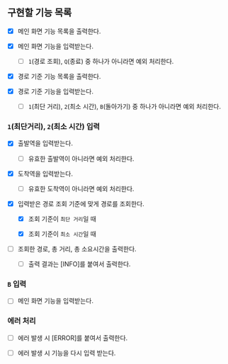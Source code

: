 ## 구현할 기능 목록

- [x] 메인 화면 기능 목록을 출력한다.

- [x] 메인 화면 기능을 입력받는다.

  - [ ] `1`(경로 조회), `Q`(종료) 중 하나가 아니라면 예외 처리한다.

- [x] 경로 기준 기능 목록을 출력한다.

- [x] 경로 기준 기능을 입력받는다.

  - [ ] `1`(최단 거리), `2`(최소 시간), `B`(돌아가기) 중 하나가 아니라면 예외 처리한다.

### `1`(최단거리), `2`(최소 시간) 입력

- [x] 출발역을 입력받는다.

  - [ ] 유효한 출발역이 아니라면 예외 처리한다.

- [x] 도착역을 입력받는다.

  - [ ] 유효한 도착역이 아니라면 예외 처리한다.

- [x] 입력받은 경로 조회 기준에 맞게 경로를 조회한다.

  - [x] 조회 기준이 `최단 거리`일 때

  - [x] 조회 기준이 `최소 시간`일 때

- [ ] 조회한 경로, 총 거리, 총 소요시간을 출력한다.

  - [ ] 출력 결과는 [INFO]를 붙여서 출력한다.

### `B` 입력

- [ ] 메인 화면 기능을 입력받는다.

### 에러 처리

- [ ] 에러 발생 시 [ERROR]를 붙여서 출력한다.

- [ ] 에러 발생 시 기능을 다시 입력 받는다.
